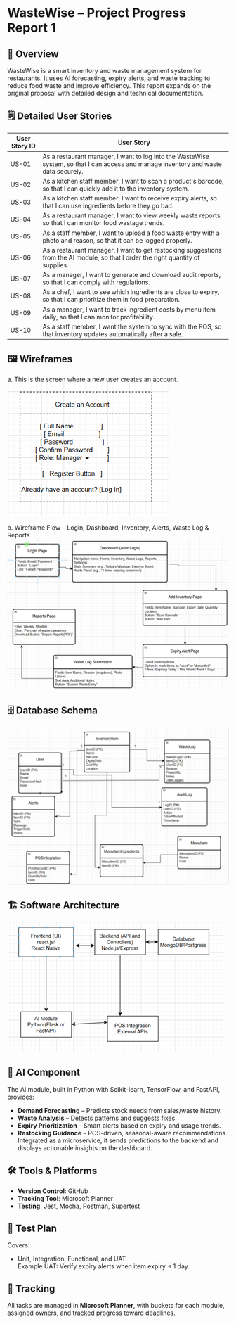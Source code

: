# WasteWise – Project Progress Report 1

## 📌 Overview
WasteWise is a smart inventory and waste management system for restaurants. It uses AI forecasting, expiry alerts, and waste tracking to reduce food waste and improve efficiency. This report expands on the original proposal with detailed design and technical documentation.

## 🗒 Detailed User Stories
 

| User Story ID | User Story |
|---------------|---------------|
| US-01 | As a restaurant manager, I want to log into the WasteWise system, so that I can access and manage inventory and waste data securely. |
| US-02 | As a kitchen staff member, I want to scan a product's barcode, so that I can quickly add it to the inventory system. |
| US-03 | As a kitchen staff member, I want to receive expiry alerts, so that I can use ingredients before they go bad. |
| US-04 | As a restaurant manager, I want to view weekly waste reports, so that I can monitor food wastage trends. |
| US-05 | As a staff member, I want to upload a food waste entry with a photo and reason, so that it can be logged properly. |
| US-06 | As a restaurant manager, I want to get restocking suggestions from the AI module, so that I order the right quantity of supplies. |
| US-07 | As a manager, I want to generate and download audit reports, so that I can comply with regulations. |
| US-08 | As a chef, I want to see which ingredients are close to expiry, so that I can prioritize them in food preparation. |
| US-09 | As a manager, I want to track ingredient costs by menu item daily, so that I can monitor profitability. |
| US-10 | As a staff member, I want the system to sync with the POS, so that inventory updates automatically after a sale. |



## 🖼 Wireframes

a. This is the screen where a new user creates an account. 
![RegistrationWireframe](assets/RegistrationWireframe.png)

b. Wireframe Flow – Login, Dashboard, Inventory, Alerts, Waste Log & Reports 
![Wireframe](assets/Wireframe.png)

## 🗄 Database Schema
![Database Schema](assets/DatabaseSchema.png)


## 🏗 Software Architecture
![Software Architecture](assets/SoftwareArchitecture.png)


## 🤖 AI Component
The AI module, built in Python with Scikit-learn, TensorFlow, and FastAPI, provides:
- **Demand Forecasting** – Predicts stock needs from sales/waste history.
- **Waste Analysis** – Detects patterns and suggests fixes.
- **Expiry Prioritization** – Smart alerts based on expiry and usage trends.
- **Restocking Guidance** – POS-driven, seasonal-aware recommendations.  
Integrated as a microservice, it sends predictions to the backend and displays actionable insights on the dashboard.

## 🛠 Tools & Platforms
- **Version Control**: GitHub  
- **Tracking Tool**: Microsoft Planner  
- **Testing**: Jest, Mocha, Postman, Supertest  

## 🧪 Test Plan
Covers:
- Unit, Integration, Functional, and UAT  
Example UAT: Verify expiry alerts when item expiry ≤ 1 day.

## 📂 Tracking
All tasks are managed in **Microsoft Planner**, with buckets for each module, assigned owners, and tracked progress toward deadlines.

